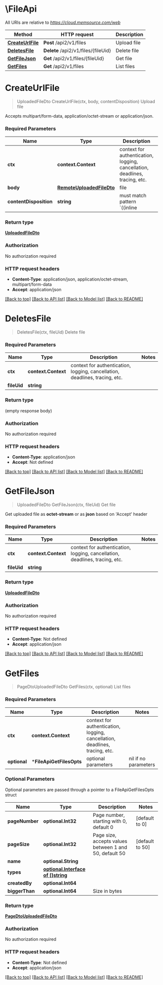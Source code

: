 # \FileApi

All URIs are relative to *https://cloud.memsource.com/web*

Method | HTTP request | Description
------------- | ------------- | -------------
[**CreateUrlFile**](FileApi.md#CreateUrlFile) | **Post** /api2/v1/files | Upload file
[**DeletesFile**](FileApi.md#DeletesFile) | **Delete** /api2/v1/files/{fileUid} | Delete file
[**GetFileJson**](FileApi.md#GetFileJson) | **Get** /api2/v1/files/{fileUid} | Get file
[**GetFiles**](FileApi.md#GetFiles) | **Get** /api2/v1/files | List files


# **CreateUrlFile**
> UploadedFileDto CreateUrlFile(ctx, body, contentDisposition)
Upload file

Accepts multipart/form-data, application/octet-stream or application/json.

### Required Parameters

Name | Type | Description  | Notes
------------- | ------------- | ------------- | -------------
 **ctx** | **context.Context** | context for authentication, logging, cancellation, deadlines, tracing, etc.
  **body** | [**RemoteUploadedFileDto**](RemoteUploadedFileDto.md)| file | 
  **contentDisposition** | **string**| must match pattern &#x60;((inline|attachment); )?filename\\*&#x3D;UTF-8&#39;&#39;(.+)&#x60; | 

### Return type

[**UploadedFileDto**](UploadedFileDto.md)

### Authorization

No authorization required

### HTTP request headers

 - **Content-Type**: application/json, application/octet-stream, multipart/form-data
 - **Accept**: application/json

[[Back to top]](#) [[Back to API list]](../README.md#documentation-for-api-endpoints) [[Back to Model list]](../README.md#documentation-for-models) [[Back to README]](../README.md)

# **DeletesFile**
> DeletesFile(ctx, fileUid)
Delete file



### Required Parameters

Name | Type | Description  | Notes
------------- | ------------- | ------------- | -------------
 **ctx** | **context.Context** | context for authentication, logging, cancellation, deadlines, tracing, etc.
  **fileUid** | **string**|  | 

### Return type

 (empty response body)

### Authorization

No authorization required

### HTTP request headers

 - **Content-Type**: application/json
 - **Accept**: Not defined

[[Back to top]](#) [[Back to API list]](../README.md#documentation-for-api-endpoints) [[Back to Model list]](../README.md#documentation-for-models) [[Back to README]](../README.md)

# **GetFileJson**
> UploadedFileDto GetFileJson(ctx, fileUid)
Get file

Get uploaded file as <b>octet-stream</b> or as <b>json</b> based on 'Accept' header

### Required Parameters

Name | Type | Description  | Notes
------------- | ------------- | ------------- | -------------
 **ctx** | **context.Context** | context for authentication, logging, cancellation, deadlines, tracing, etc.
  **fileUid** | **string**|  | 

### Return type

[**UploadedFileDto**](UploadedFileDto.md)

### Authorization

No authorization required

### HTTP request headers

 - **Content-Type**: Not defined
 - **Accept**: application/json

[[Back to top]](#) [[Back to API list]](../README.md#documentation-for-api-endpoints) [[Back to Model list]](../README.md#documentation-for-models) [[Back to README]](../README.md)

# **GetFiles**
> PageDtoUploadedFileDto GetFiles(ctx, optional)
List files



### Required Parameters

Name | Type | Description  | Notes
------------- | ------------- | ------------- | -------------
 **ctx** | **context.Context** | context for authentication, logging, cancellation, deadlines, tracing, etc.
 **optional** | ***FileApiGetFilesOpts** | optional parameters | nil if no parameters

### Optional Parameters
Optional parameters are passed through a pointer to a FileApiGetFilesOpts struct

Name | Type | Description  | Notes
------------- | ------------- | ------------- | -------------
 **pageNumber** | **optional.Int32**| Page number, starting with 0, default 0 | [default to 0]
 **pageSize** | **optional.Int32**| Page size, accepts values between 1 and 50, default 50 | [default to 50]
 **name** | **optional.String**|  | 
 **types** | [**optional.Interface of []string**](string.md)|  | 
 **createdBy** | **optional.Int64**|  | 
 **biggerThan** | **optional.Int64**| Size in bytes | 

### Return type

[**PageDtoUploadedFileDto**](PageDtoUploadedFileDto.md)

### Authorization

No authorization required

### HTTP request headers

 - **Content-Type**: Not defined
 - **Accept**: application/json

[[Back to top]](#) [[Back to API list]](../README.md#documentation-for-api-endpoints) [[Back to Model list]](../README.md#documentation-for-models) [[Back to README]](../README.md)

